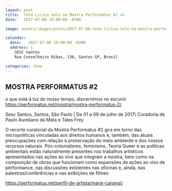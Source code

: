 ```yaml
---
layout: post
title:  Teta Lirica solo na Mostra Performatus #2 no
date:   2017-07-08 19:00:00 -0300

image: assets/images/posts/2017-07-08-teta-lirica-solo-na-mostra-performatus-2-no-sesc-santos/flyer.jpg

calendar:
  date:   2017-07-08 19:00:00 -0300
  address: |
    SESC Santos
    Rua Conselheiro Ribas, 136, Santos-SP, Brasil

categories: show
---
```


MOSTRA PERFORMATUS #2
---------------------

o que está à luz do nosso tempo, discernimos no escuro\\
<https://performatus.net/mostra/mostra-performatus-2/>

Sesc Santos, Santos, São Paulo | De 01 a 09 de julho de 2017\\
Curadoria de Paulo Aureliano da Mata e Tales Frey

O recorte curatorial da Mostra Performatus #2 gira em torno das micropolíticas
vinculadas aos direitos humanos e, também, das atuais preocupações com relação
à preservação do meio ambiente e dos nossos recursos naturais.
Pós-colonialismo, feminismo, Teoria Queer e as políticas ambientais estão
naturalmente presentes nos trabalhos artísticos apresentados nas ações ao vivo
que integram a mostra, bem como na composição de obras que funcionam como
expansões de ações ao vivo de performance, nas discussões existentes nas
oficinas e, ainda, nas palestras/conferências e nas exibições de filmes

<https://performatus.net/perfil-de-artista/marie-carangi/>
